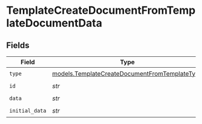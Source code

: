 # TemplateCreateDocumentFromTemplateDocumentData


## Fields

| Field                                                                                                | Type                                                                                                 | Required                                                                                             | Description                                                                                          |
| ---------------------------------------------------------------------------------------------------- | ---------------------------------------------------------------------------------------------------- | ---------------------------------------------------------------------------------------------------- | ---------------------------------------------------------------------------------------------------- |
| `type`                                                                                               | [models.TemplateCreateDocumentFromTemplateType](../models/templatecreatedocumentfromtemplatetype.md) | :heavy_check_mark:                                                                                   | N/A                                                                                                  |
| `id`                                                                                                 | *str*                                                                                                | :heavy_check_mark:                                                                                   | N/A                                                                                                  |
| `data`                                                                                               | *str*                                                                                                | :heavy_check_mark:                                                                                   | N/A                                                                                                  |
| `initial_data`                                                                                       | *str*                                                                                                | :heavy_check_mark:                                                                                   | N/A                                                                                                  |